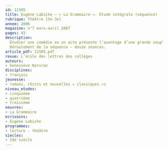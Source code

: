 ```yaml
---
id: 11505
title: Eugène Labiche – « La Grammaire ». Étude intégrale (séquence)
rubrique: Théâtre [5e-3e]
annee: 2006
magazine: n°7 mars-avril 2007
pages: 43
description: 
  Étudier une comédie en un acte présente l’avantage d’une grande souplesse pour l’enseignant, la lecture de la pièce in extenso n’excèdant pas une heure. Il est loisible de travailler tout ou partie des séances proposées ici, en fonction de sa classe et du temps dont on dispose. Enfin, la facilité de lecture de cette courte pièce (thèmes et vocabulaire contemporains, nombre de personnages réduit, intrigue simple) laisse chaque professeur libre de l’étudier dans une classe plutôt bonne de cinquième (en fin d’année) ou plus moyenne de quatrième, voire dans une classe faible de troisième. On retrouve dans « La Grammaire » toute la vis comica d’Eugène Labiche – on peut monter intégralement la pièce avec les élèves sans difficultés majeures ou en jouer des extraits des scènes les plus comiques.
  Déroulement de la séquence – douze séances.
article_pdf: 11505.pdf
revue: L’école des lettres des collèges
auteurs:
- Geneviève Kervran
disciplines:
- français
jeunesse:
- romans, récits et nouvelles « classiques »s
niveau_etudes:
- cinquième
- quatrième
- troisième
oeuvres:
- La Grammaire
ecrivains:
- Eugène Labiche
programmes:
- lecture - théâtre
siecles:
- 19e siècle
---
```

